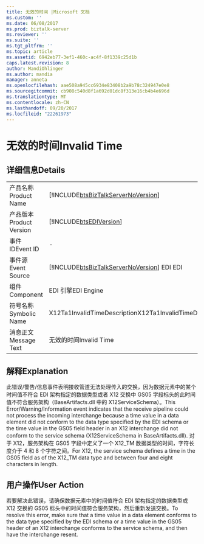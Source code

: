 ```yaml
---
title: 无效的时间 |Microsoft 文档
ms.custom: ''
ms.date: 06/08/2017
ms.prod: biztalk-server
ms.reviewer: ''
ms.suite: ''
ms.tgt_pltfrm: ''
ms.topic: article
ms.assetid: 6942eb77-3ef1-460c-ac4f-8f1339c25d1b
caps.latest.revision: 8
author: MandiOhlinger
ms.author: mandia
manager: anneta
ms.openlocfilehash: aae508a945cc6934e83408b2a9b78c324947e0e8
ms.sourcegitcommit: cb908c540d8f1a692d01dc8f313e16cb4b4e696d
ms.translationtype: MT
ms.contentlocale: zh-CN
ms.lasthandoff: 09/20/2017
ms.locfileid: "22261973"
---
```

# <a name="invalid-time"></a><span data-ttu-id="1e900-102">无效的时间</span><span class="sxs-lookup"><span data-stu-id="1e900-102">Invalid Time</span></span>
## <a name="details"></a><span data-ttu-id="1e900-103">详细信息</span><span class="sxs-lookup"><span data-stu-id="1e900-103">Details</span></span>  
  
|||  
|-|-|  
|<span data-ttu-id="1e900-104">产品名称</span><span class="sxs-lookup"><span data-stu-id="1e900-104">Product Name</span></span>|[!INCLUDE[btsBizTalkServerNoVersion](../includes/btsbiztalkservernoversion-md.md)]|  
|<span data-ttu-id="1e900-105">产品版本</span><span class="sxs-lookup"><span data-stu-id="1e900-105">Product Version</span></span>|[!INCLUDE[btsEDIVersion](../includes/btsediversion-md.md)]|  
|<span data-ttu-id="1e900-106">事件 ID</span><span class="sxs-lookup"><span data-stu-id="1e900-106">Event ID</span></span>|-|  
|<span data-ttu-id="1e900-107">事件源</span><span class="sxs-lookup"><span data-stu-id="1e900-107">Event Source</span></span>|[!INCLUDE[btsBizTalkServerNoVersion](../includes/btsbiztalkservernoversion-md.md)]<span data-ttu-id="1e900-108"> EDI</span><span class="sxs-lookup"><span data-stu-id="1e900-108"> EDI</span></span>|  
|<span data-ttu-id="1e900-109">组件</span><span class="sxs-lookup"><span data-stu-id="1e900-109">Component</span></span>|<span data-ttu-id="1e900-110">EDI 引擎</span><span class="sxs-lookup"><span data-stu-id="1e900-110">EDI Engine</span></span>|  
|<span data-ttu-id="1e900-111">符号名称</span><span class="sxs-lookup"><span data-stu-id="1e900-111">Symbolic Name</span></span>|<span data-ttu-id="1e900-112">X12Ta1InvalidTimeDescription</span><span class="sxs-lookup"><span data-stu-id="1e900-112">X12Ta1InvalidTimeDescription</span></span>|  
|<span data-ttu-id="1e900-113">消息正文</span><span class="sxs-lookup"><span data-stu-id="1e900-113">Message Text</span></span>|<span data-ttu-id="1e900-114">无效的时间</span><span class="sxs-lookup"><span data-stu-id="1e900-114">Invalid Time</span></span>|  
  
## <a name="explanation"></a><span data-ttu-id="1e900-115">解释</span><span class="sxs-lookup"><span data-stu-id="1e900-115">Explanation</span></span>  
 <span data-ttu-id="1e900-116">此错误/警告/信息事件表明接收管道无法处理传入的交换，因为数据元素中的某个时间值不符合 EDI 架构指定的数据类型或者 X12 交换中 GS05 字段标头的此时间值不符合服务架构（BaseArtifacts.dll 中的 X12ServiceSchema）。</span><span class="sxs-lookup"><span data-stu-id="1e900-116">This Error/Warning/Information event indicates that the receive pipeline could not process the incoming interchange because a time value in a data element did not conform to the data type specified by the EDI schema or the time value in the GS05 field header in an X12 interchange did not conform to the service schema (X12ServiceSchema in BaseArtifacts.dll).</span></span> <span data-ttu-id="1e900-117">对于 X12，服务架构在 GS05 字段中定义了一个 X12_TM 数据类型的时间，字符长度介于 4 和 8 个字符之间。</span><span class="sxs-lookup"><span data-stu-id="1e900-117">For X12, the service schema defines a time in the GS05 field as of the X12_TM data type and between four and eight characters in length.</span></span>  
  
## <a name="user-action"></a><span data-ttu-id="1e900-118">用户操作</span><span class="sxs-lookup"><span data-stu-id="1e900-118">User Action</span></span>  
 <span data-ttu-id="1e900-119">若要解决此错误，请确保数据元素中的时间值符合 EDI 架构指定的数据类型或 X12 交换的 GS05 标头中的时间值符合服务架构，然后重新发送交换。</span><span class="sxs-lookup"><span data-stu-id="1e900-119">To resolve this error, make sure that a time value in a data element conforms to the data type specified by the EDI schema or a time value in the GS05 header of an X12 interchange conforms to the service schema, and then have the interchange resent.</span></span>
